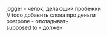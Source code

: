 jogger - челок, делающий пробежки  
// todo добавить слова про деньги  
postpone - откладывать  
supposed to - должен
